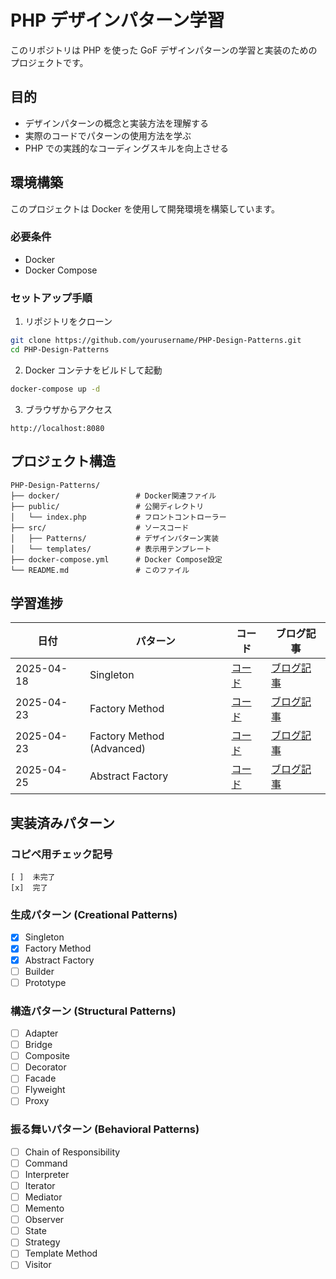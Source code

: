 # PHP デザインパターン学習

このリポジトリは PHP を使った GoF デザインパターンの学習と実装のためのプロジェクトです。

## 目的

- デザインパターンの概念と実装方法を理解する
- 実際のコードでパターンの使用方法を学ぶ
- PHP での実践的なコーディングスキルを向上させる

## 環境構築

このプロジェクトは Docker を使用して開発環境を構築しています。

### 必要条件

- Docker
- Docker Compose

### セットアップ手順

1. リポジトリをクローン

```bash
git clone https://github.com/yourusername/PHP-Design-Patterns.git
cd PHP-Design-Patterns
```

2. Docker コンテナをビルドして起動

```bash
docker-compose up -d
```

3. ブラウザからアクセス

```
http://localhost:8080
```

## プロジェクト構造

```
PHP-Design-Patterns/
├── docker/                 # Docker関連ファイル
├── public/                 # 公開ディレクトリ
│   └── index.php           # フロントコントローラー
├── src/                    # ソースコード
│   ├── Patterns/           # デザインパターン実装
│   └── templates/          # 表示用テンプレート
├── docker-compose.yml      # Docker Compose設定
└── README.md               # このファイル
```

## 学習進捗

| 日付 | パターン | コード | ブログ記事 |
| ---- | -------- | ------ | ---------- |
| 2025-04-18 | Singleton | [コード](./2025-04-18/) | [ブログ記事](https://github.com/kenchang198/PHP-Design-Patterns_blog/blob/main/2025-04-18/day1_singleton_pattern.md) |
| 2025-04-23 | Factory Method | [コード](./2025-04-23/) | [ブログ記事](https://github.com/kenchang198/PHP-Design-Patterns_blog/blob/main/2025-04-23/day2_factory_method_pattern.md) |
| 2025-04-23 | Factory Method (Advanced) | [コード](./2025-04-23/advanced/) | [ブログ記事](https://github.com/kenchang198/PHP-Design-Patterns_blog/blob/main/2025-04-23/advanced/factory_method_advanced.md) |
| 2025-04-25 | Abstract Factory | [コード](./2025-04-25/) | [ブログ記事](https://github.com/kenchang198/PHP-Design-Patterns_blog/blob/main/2025-04-25/abstract_factory_pattern.md) |

## 実装済みパターン

### コピペ用チェック記号

```
[ ]  未完了
[x]  完了
```

### 生成パターン (Creational Patterns)

- [x] Singleton
- [x] Factory Method
- [x] Abstract Factory
- [ ] Builder
- [ ] Prototype

### 構造パターン (Structural Patterns)

- [ ] Adapter
- [ ] Bridge
- [ ] Composite
- [ ] Decorator
- [ ] Facade
- [ ] Flyweight
- [ ] Proxy

### 振る舞いパターン (Behavioral Patterns)

- [ ] Chain of Responsibility
- [ ] Command
- [ ] Interpreter
- [ ] Iterator
- [ ] Mediator
- [ ] Memento
- [ ] Observer
- [ ] State
- [ ] Strategy
- [ ] Template Method
- [ ] Visitor
